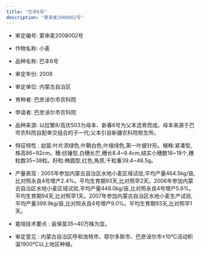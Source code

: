 ```yaml
---
title: "巴丰6号"
description: "蒙审麦2008002号"
---
```

* 审定编号:  蒙审麦2008002号

*  作物名称:  小麦

*  品种名称:  巴丰6号

*  审定年份:  2008

*  审定单位:  内蒙古自治区

* 育种者:  巴彦淖尔市农科院

*  申请者:  巴彦淖尔市农科院

*  品种来源:  以拉繁8/高优503为母本、新春6号为父本选育而成。母本来源于巴市农科院自配单交组合的子一代;父本引自新疆农科院核生所。

*  特征特性 : 
幼苗:叶片浓绿色,叶鞘白色,叶缘绿色,第一叶披针形。植株:紧凑型,株高86~92cm。穗:纺锤型,白穗长芒,穗长8.4~9.4cm,结实小穗数16~18个,穗粒数35~38粒。籽粒:椭圆型,红色,角质,千粒重39.4~46.5g。
 
*  产量表现 : 
2005年参加内蒙古自治区水地小麦区域试验,平均产量464.5kg/亩,比对照永良4号增产2.4%。平均生育期93天,比对照早2天。2006年参加内蒙古自治区水地小麦区域试验,平均产量448.0kg/亩,比对照永良4号增产5.6%。平均生育期94天,比对照早1天。2007年参加内蒙古自治区水地小麦生产试验,平均产量399.9kg/亩,比对照永良4号增产9.0%。平均生育期93天,比对照早1天。

*  栽培技术要点 : 
亩保苗35~40万株为宜。

*  审定意见 : 
内蒙古自治区呼和浩特市、鄂尔多斯市、巴彦淖尔市≥10℃活动积温1900℃以上地区种植。
